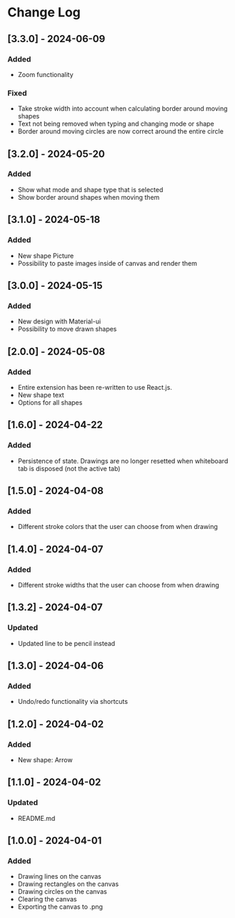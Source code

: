 # Change Log

## [3.3.0] - 2024-06-09

### Added

- Zoom functionality

### Fixed

- Take stroke width into account when calculating border around moving shapes
- Text not being removed when typing and changing mode or shape
- Border around moving circles are now correct around the entire circle

## [3.2.0] - 2024-05-20

### Added

- Show what mode and shape type that is selected
- Show border around shapes when moving them

## [3.1.0] - 2024-05-18

### Added

- New shape Picture
- Possibility to paste images inside of canvas and render them

## [3.0.0] - 2024-05-15

### Added

- New design with Material-ui
- Possibility to move drawn shapes

## [2.0.0] - 2024-05-08

### Added

- Entire extension has been re-written to use React.js.
- New shape text
- Options for all shapes

## [1.6.0] - 2024-04-22

### Added

- Persistence of state. Drawings are no longer resetted when whiteboard tab is disposed (not the active tab)

## [1.5.0] - 2024-04-08

### Added

- Different stroke colors that the user can choose from when drawing

## [1.4.0] - 2024-04-07

### Added

- Different stroke widths that the user can choose from when drawing

## [1.3.2] - 2024-04-07

### Updated

- Updated line to be pencil instead

## [1.3.0] - 2024-04-06

### Added

- Undo/redo functionality via shortcuts

## [1.2.0] - 2024-04-02

### Added

- New shape: Arrow

## [1.1.0] - 2024-04-02

### Updated

- README.md

## [1.0.0] - 2024-04-01

### Added

- Drawing lines on the canvas
- Drawing rectangles on the canvas
- Drawing circles on the canvas
- Clearing the canvas
- Exporting the canvas to .png
